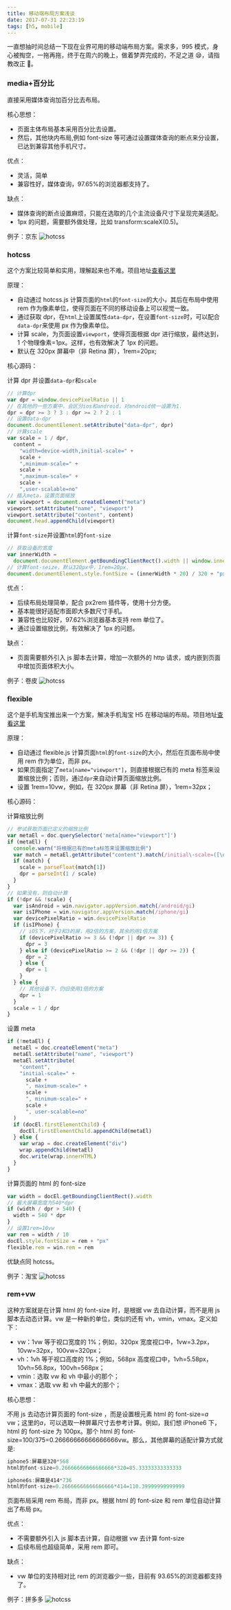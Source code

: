 ```yaml
---
title: 移动端布局方案浅谈
date: 2017-07-31 22:23:19
tags: [h5, mobile]
---
```


一直想抽时间总结一下现在业界可用的移动端布局方案。需求多，995 模式，身心被掏空，一拖再拖，终于在周六的晚上，做着梦弄完成的，不足之道 😪，请指教改正 🤠。

### media+百分比

直接采用媒体查询加百分比去布局。

核心思想：

- 页面主体布局基本采用百分比去设置。
- 然后，其他块内布局,例如 font-size 等可通过设置媒体查询的断点来分设置，已达到兼容其他手机尺寸。

<!--more-->

优点：

- 灵活，简单
- 兼容性好，媒体查询，97.65%的浏览器都支持了。

缺点：

- 媒体查询的断点设置麻烦，只能在选取的几个主流设备尺寸下呈现完美适配。
- 1px 的问题，需要额外做处理，比如 transform:scaleX(0.5)。

例子：京东
![hotcss](./media.png)

### hotcss

这个方案比较简单和实用，理解起来也不难。项目地址[查看这里](https://github.com/imochen/hotcss)

原理：

- 自动通过 hotcss.js 计算页面的`html`的`font-size`的大小，其后在布局中使用 rem 作为像素单位，使得页面在不同的移动设备上可以视觉一致。
- 通过获取 dpr，在`html`上设置属性`data-dpr`，在设置`font-size`时，可以配合`data-dpr`来使用 px 作为像素单位。
- 计算 scale，为页面设置`viewport`，使得页面根据 dpr 进行缩放，最终达到，1 个物理像素=1px。这样，也有效解决了 1px 的问题。
- 默认在 320px 屏幕中（非 Retina 屏），1rem=20px;

核心源码：

计算 dpr 并设置`data-dpr`和`scale`

```javascript
// 计算dpr
var dpr = window.devicePixelRatio || 1
// 在其他的一些方案中，会区分ios和android，对android统一设置为1.
dpr = dpr >= 3 ? 3 : dpr >= 2 ? 2 : 1
// 设置data-dpr
document.documentElement.setAttribute("data-dpr", dpr)
// 计算scale
var scale = 1 / dpr,
  content =
    "width=device-width,initial-scale=" +
    scale +
    ",minimum-scale=" +
    scale +
    ",maximum-scale=" +
    scale +
    ",user-scalable=no"
// 插入meta，设置页面缩放
var viewport = document.createElement("meta")
viewport.setAttribute("name", "viewport")
viewport.setAttribute("content", content)
document.head.appendChild(viewport)
```

计算`font-size`并设置`html`的`font-size`

```javascript
// 获取设备的宽度
var innerWidth =
  document.documentElement.getBoundingClientRect().width || window.innerWidth
// 计算font-seize，默认320px中，1rem=20px.
document.documentElement.style.fontSize = (innerWidth * 20) / 320 + "px"
```

优点：

- 后续布局处理简单，配合 px2rem 插件等，使用十分方便。
- 基本能很好适配市面即大多数尺寸手机。
- 兼容性也比较好，97.62%浏览器基本支持 rem 单位了。
- 通过设置缩放比例，有效解决了 1px 的问题。

缺点：

- 页面需要额外引入 js 脚本去计算，增加一次额外的 http 请求，或内嵌到页面中增加页面体积大小。

例子：卷皮
![hotcss](./hotcss.png)

### flexible

这个是手机淘宝推出来一个方案，解决手机淘宝 H5 在移动端的布局。项目地址[查看这里](https://github.com/amfe/lib-flexible)

原理：

- 自动通过 flexible.js 计算页面`html`的`font-size`的大小，然后在页面布局中使用 rem 作为单位，而非 px。
- 如果页面指定了`meta[name="viewport"]`，则直接根据已有的 meta 标签来设置缩放比例；否则，通过`dpr`来自动计算页面缩放比例。
- 设置 1rem=10vw，例如，在 320px 屏幕（非 Retina 屏），1rem=32px；

核心源码：

计算缩放比例

```javascript
// 参试获取页面已定义的缩放比例
var metaEl = doc.querySelector('meta[name="viewport"]')
if (metaEl) {
  console.warn("将根据已有的meta标签来设置缩放比例")
  var match = metaEl.getAttribute("content").match(/initial\-scale=([\d\.]+)/)
  if (match) {
    scale = parseFloat(match[1])
    dpr = parseInt(1 / scale)
  }
}
// 如果没有，则自动计算
if (!dpr && !scale) {
  var isAndroid = win.navigator.appVersion.match(/android/gi)
  var isIPhone = win.navigator.appVersion.match(/iphone/gi)
  var devicePixelRatio = win.devicePixelRatio
  if (isIPhone) {
    // iOS下，对于2和3的屏，用2倍的方案，其余的用1倍方案
    if (devicePixelRatio >= 3 && (!dpr || dpr >= 3)) {
      dpr = 3
    } else if (devicePixelRatio >= 2 && (!dpr || dpr >= 2)) {
      dpr = 2
    } else {
      dpr = 1
    }
  } else {
    // 其他设备下，仍旧使用1倍的方案
    dpr = 1
  }
  scale = 1 / dpr
}
```

设置 meta

```javascript
if (!metaEl) {
  metaEl = doc.createElement("meta")
  metaEl.setAttribute("name", "viewport")
  metaEl.setAttribute(
    "content",
    "initial-scale=" +
      scale +
      ", maximum-scale=" +
      scale +
      ", minimum-scale=" +
      scale +
      ", user-scalable=no"
  )
  if (docEl.firstElementChild) {
    docEl.firstElementChild.appendChild(metaEl)
  } else {
    var wrap = doc.createElement("div")
    wrap.appendChild(metaEl)
    doc.write(wrap.innerHTML)
  }
}
```

计算页面的 html 的 font-size

```javascript
var width = docEl.getBoundingClientRect().width
// 最大屏幕宽度为540*dpr
if (width / dpr > 540) {
  width = 540 * dpr
}
// 设置1rem=10vw
var rem = width / 10
docEl.style.fontSize = rem + "px"
flexible.rem = win.rem = rem
```

优缺点同 hotcss。

例子：淘宝
![hotcss](./flexible.png)

### rem+vw

这种方案就是在计算 html 的 font-size 时，是根据 vw 去自动计算，而不是用 js 脚本去动态计算。vw 是一种新的单位，类似的还有 vh，vmin，vmax。定义如下：

- vw：1vw 等于视口宽度的 1%；例如，320px 宽度视口中，1vw=3.2px，10vw=32px，100vw=320px；
- vh：1vh 等于视口高度的 1%；例如，568px 高度视口中，1vh=5.58px，10vh=56.8px，100vh=568px；
- vmin：选取 vw 和 vh 中最小的那个；
- vmax：选取 vw 和 vh 中最大的那个；

核心思想：

不用 js 去动态计算页面的 font-size ，而是设置根元素 html 的 font-size=_a_ vw；这里的*a*，可以选取一种屏幕尺寸去参考计算。例如，我们想 iPhone6 下，html 的 font-size 为 100px。那个 html 的 font-size=100/375=0.26666666666666666vw。那么，其他屏幕的适配计算方式就是:

```javascript
iphone5:屏幕是320*568
html的font-size=0.26666666666666666*320=85.33333333333333

iphone6s:屏幕是414*736
html的font-size=0.26666666666666666*414=110.39999999999999
```

页面布局采用 rem 布局，而非 px。根据 html 的 font-size 和 rem 单位自动计算出了布局 px。

优点：

- 不需要额外引入 js 脚本去计算，自动根据 vw 去计算 font-size
- 后续布局也超级简单，采用 rem 即可。

缺点：

- vw 单位的支持相对比 rem 的浏览器少一些，目前有 93.65%的浏览器都支持了。

例子：拼多多
![hotcss](./vw+rem.png)
